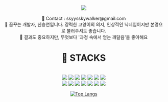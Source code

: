 <div align=center>
<header>
<img src="https://capsule-render.vercel.app/api?type=waving&color=auto&height=400&section=header&text=StrongCatWill&fontSize=70" />
<header><br>
<span> 💌 Contact : ssyysskywalker@gmail.com </span><br>
<span> 🔎 꿈꾸는 개발자, 신승연입니다. 강력한 고양이의 의지, 인상적인 닉네임이지만 본명으로 불러주셔도 좋습니다. </span> <br>
<span> 🥕 결과도 중요하지만, 무엇보다 '과정 속에서 얻는 깨달음'을 좋아해요 </span>


<div align=center>
<h1>🎇 STACKS</h1><div>
<br>
 	<img src="https://img.shields.io/badge/java-007396?style=for-the-badge&logo=java&logoColor=white">
	<img src="https://img.shields.io/badge/JavaScript-F7DF1E?style=for-the-badge&logo=JavaScript&logoColor=white">
 	<img src="https://img.shields.io/badge/python-3776AB?style=for-the-badge&logo=python&logoColor=white"> 
 	<img src="https://img.shields.io/badge/html5-E34F26?style=for-the-badge&logo=html5&logoColor=white"> 
 	<img src="https://img.shields.io/badge/css-1572B6?style=for-the-badge&logo=css3&logoColor=white">
	<img src="https://img.shields.io/badge/Spring-6DB33F?style=for-the-badge&logo=Spring&logoColor=green">
	<img src="https://img.shields.io/badge/Spring Boot-6DB33F?style=for-the-badge&logo=Spring Boot&logoColor=yellow">
<br>


<img src="https://img.shields.io/badge/Notion-3178C6?style=for-the-badge&logo=Notion&logoColor=white"/>
<img src="https://img.shields.io/badge/linux-FCC624?style=for-the-badge&logo=linux&logoColor=black">
<img src="https://img.shields.io/badge/mysql-4479A1?style=for-the-badge&logo=mysql&logoColor=white"> 
<img src="https://img.shields.io/badge/bootstrap-7952B3?style=for-the-badge&logo=bootstrap&logoColor=white">
<img src="https://img.shields.io/badge/github-181717?style=for-the-badge&logo=github&logoColor=white">
<img src="https://img.shields.io/badge/git-F05032?style=for-the-badge&logo=git&logoColor=white">
<img src="https://img.shields.io/badge/fontawesome-339AF0?style=for-the-badge&logo=fontawesome&logoColor=white">
<br>


[![Top Langs](https://github-readme-stats.vercel.app/api/top-langs/?username=StrongCatWill&layout=compact&theme=material-palenight&langs_count=8)](https://github.com/anuraghazra/github-readme-stats)
</div>
<div>
<!-- ![](./profile-3d-contrib/profile-gitblock.svg) -->
</div>
